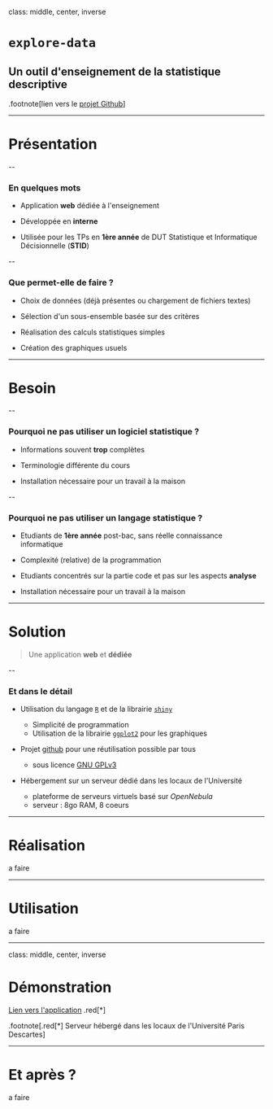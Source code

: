 class: middle, center, inverse

# `explore-data`

## Un outil d'enseignement de la statistique descriptive

.footnote[lien vers le [projet Github](http://github.com/fxjollois/explore-data)]

---

# Présentation

--

### En quelques mots

- Application **web** dédiée à l'enseignement

- Développée en **interne**

- Utilisée pour les TPs en **1ère année** de DUT Statistique et Informatique Décisionnelle (**STID**)

--

### Que permet-elle de faire ?

- Choix de données (déjà présentes ou chargement de fichiers textes)

- Sélection d'un sous-ensemble basée sur des critères

- Réalisation des calculs statistiques simples

- Création des graphiques usuels

---

# Besoin

--

### Pourquoi ne pas utiliser un logiciel statistique ?

- Informations souvent **trop** complètes

- Terminologie différente du cours

- Installation nécessaire pour un travail à la maison

--

### Pourquoi ne pas utiliser un langage statistique ?

- Etudiants de **1ère année** post-bac, sans réelle connaissance informatique

- Complexité (relative) de la programmation

- Etudiants concentrés sur la partie code et pas sur les aspects **analyse**

- Installation nécessaire pour un travail à la maison

---

# Solution

> Une application **web** et **dédiée**

--

### Et dans le détail

- Utilisation du langage [`R`](https://www.r-project.org/) et de la librairie 
[`shiny`](https://shiny.rstudio.com/)
	- Simplicité de programmation
	- Utilisation de la librairie [`ggplot2`](http://ggplot2.org/) pour les 
	graphiques

- Projet [github](http://github.com/) pour une réutilisation possible par tous
	- sous licence [GNU GPLv3](https://www.gnu.org/licenses/gpl-3.0.fr.html)

- Hébergement sur un serveur dédié dans les locaux de l'Université
	- plateforme de serveurs virtuels basé sur *OpenNebula*
	- serveur : 8go RAM, 8 coeurs

---

# Réalisation

a faire


---

# Utilisation

a faire

---

class: middle, center, inverse

# Démonstration

[Lien vers l'application](http://193.51.82.116:3838/explore-data/) .red[*]

.footnote[.red[*] Serveur hébergé dans les locaux de l'Université Paris Descartes]

---

# Et après ?

a faire


